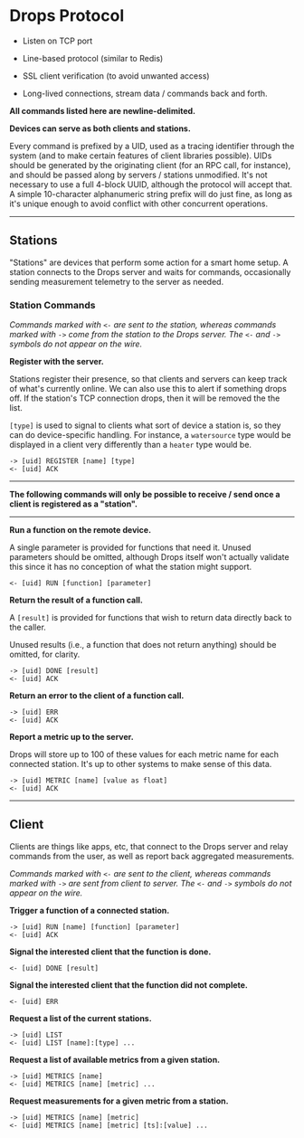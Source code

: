 # Drops Protocol

* Listen on TCP port
* Line-based protocol (similar to Redis)
* SSL client verification (to avoid unwanted access)

* Long-lived connections, stream data / commands back and forth.

**All commands listed here are newline-delimited.**

**Devices can serve as both clients and stations.**

Every command is prefixed by a UID, used as a tracing identifier through the system (and to make certain features of client libraries possible). UIDs should be generated by the originating client (for an RPC call, for instance), and should be passed along by servers / stations unmodified. It's not necessary to use a full 4-block UUID, although the protocol will accept that. A simple 10-character alphanumeric string prefix will do just fine, as long as it's unique enough to avoid conflict with other concurrent operations.

---

## Stations
"Stations" are devices that perform some action for a smart home setup. A station
connects to the Drops server and waits for commands, occasionally sending
measurement telemetry to the server as needed.

### Station Commands
*Commands marked with `<-` are sent to the station, whereas commands marked
with `->` come from the station to the Drops server. The `<-` and `->` symbols
do not appear on the wire.*

**Register with the server.**

Stations register their presence, so that clients and servers can keep track
of what's currently online. We can also use this to alert if something drops off. If the station's TCP connection drops, then it will be removed the the list.

`[type]` is used to signal to clients what sort of device a station is, so they can do device-specific handling. For instance, a `watersource` type would be displayed in a client very differently than a `heater` type would be.
```
-> [uid] REGISTER [name] [type]
<- [uid] ACK
```

---
**The following commands will only be possible to receive / send once a client is registered as a "station".**

---

**Run a function on the remote device.**

A single parameter is provided for functions that need it. Unused parameters
should be omitted, although Drops itself won't actually validate this since
it has no conception of what the station might support.
```
<- [uid] RUN [function] [parameter]
```

**Return the result of a function call.**

A `[result]` is provided for functions that wish to return data directly back to the caller.

Unused results (i.e., a function that does not return anything) should be omitted, for clarity.
```
-> [uid] DONE [result]
<- [uid] ACK
```

**Return an error to the client of a function call.**
```
-> [uid] ERR
<- [uid] ACK
```

**Report a metric up to the server.**

Drops will store up to 100 of these values for each metric name for each connected station. It's up to other systems to make sense of this data.
```
-> [uid] METRIC [name] [value as float]
<- [uid] ACK
```

---

## Client
Clients are things like apps, etc, that connect to the Drops server and relay
commands from the user, as well as report back aggregated measurements.

*Commands marked with `<-` are sent to the client, whereas commands marked
with `->` are sent from client to server. The `<-` and `->` symbols do not
appear on the wire.*

**Trigger a function of a connected station.**
```
-> [uid] RUN [name] [function] [parameter]
<- [uid] ACK
```

**Signal the interested client that the function is done.**
```
<- [uid] DONE [result]
```

**Signal the interested client that the function did not complete.**
```
<- [uid] ERR
```

**Request a list of the current stations.**
```
-> [uid] LIST
<- [uid] LIST [name]:[type] ...
```

**Request a list of available metrics from a given station.**
```
-> [uid] METRICS [name]
<- [uid] METRICS [name] [metric] ...
```

**Request measurements for a given metric from a station.**
```
-> [uid] METRICS [name] [metric]
<- [uid] METRICS [name] [metric] [ts]:[value] ...
```

